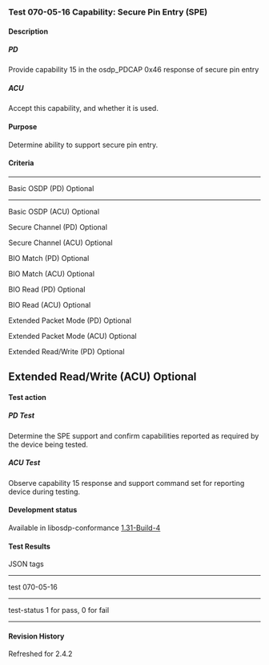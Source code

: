 ### Test 070-05-16 Capability: Secure Pin Entry (SPE)

#### Description

##### PD

Provide capability 15 in the osdp_PDCAP 0x46 response of secure pin
entry

##### ACU

Accept this capability, and whether it is used.

#### Purpose

Determine ability to support secure pin entry.

#### Criteria

  -----------------------------------------------------------------------
  Basic OSDP (PD)                     Optional
  ----------------------------------- -----------------------------------
  Basic OSDP (ACU)                    Optional

  Secure Channel (PD)                 Optional

  Secure Channel (ACU)                Optional

  BIO Match (PD)                      Optional

  BIO Match (ACU)                     Optional

  BIO Read (PD)                       Optional

  BIO Read (ACU)                      Optional

  Extended Packet Mode (PD)           Optional

  Extended Packet Mode (ACU)          Optional

  Extended Read/Write (PD)            Optional

  Extended Read/Write (ACU)           Optional
  -----------------------------------------------------------------------

#### Test action

##### PD Test

Determine the SPE support and confirm capabilities reported as required
by the device being tested.

##### ACU Test

Observe capability 15 response and support command set for reporting
device during testing.

#### Development status

Available in libosdp-conformance
[1.31-Build-4](https://github.com/Security-Industry-Association/libosdp-conformance/releases/tag/1.31-4)

#### Test Results

JSON tags

  -----------------------------------------------------------------------
  test                                070-05-16
  ----------------------------------- -----------------------------------
  test-status                         1 for pass, 0 for fail

  -----------------------------------------------------------------------

#### Revision History

Refreshed for 2.4.2
